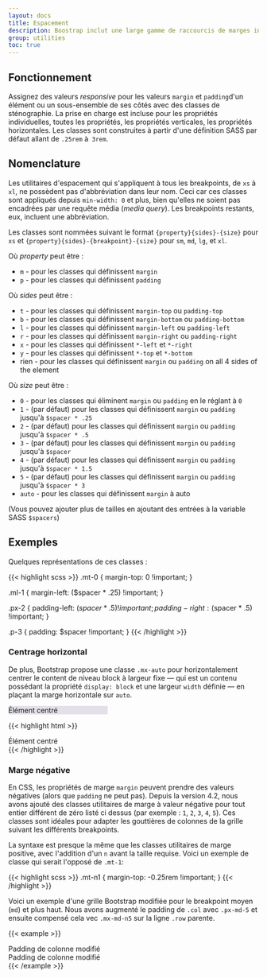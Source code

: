 ```yaml
---
layout: docs
title: Espacement
description: Boostrap inclut une large gamme de raccourcis de marges intérieures et extérieures, _responsive_, pour modifier l'apparence d'un élément.
group: utilities
toc: true
---
```


## Fonctionnement

Assignez des valeurs _responsive_ pour les valeurs `margin` et `padding`d'un élément ou un sous-ensemble de ses côtés avec des classes de sténographie. La prise en charge est incluse pour les propriétés individuelles, toutes les propriétés, les propriétés verticales, les propriétés horizontales. Les classes sont construites à partir d'une définition SASS par défaut allant de `.25rem` à` 3rem`.

## Nomenclature

Les utilitaires d'espacement qui s'appliquent à tous les breakpoints, de `xs` à `xl`, ne possèdent pas d'abbréviation dans leur nom. Ceci car ces classes sont appliqués depuis `min-width: 0` et plus, bien qu'elles ne soient pas encadrées par une requête média (_media query_). Les breakpoints restants, eux, incluent une abbréviation.

Les classes sont nommées suivant le format `{property}{sides}-{size}` pour `xs` et `{property}{sides}-{breakpoint}-{size}` pour `sm`, `md`, `lg`, et `xl`.

Où *property* peut être :

* `m` - pour les classes qui définissent `margin`
* `p` - pour les classes qui définissent `padding`

Où *sides* peut être :

* `t` - pour les classes qui définissent `margin-top` ou `padding-top`
* `b` - pour les classes qui définissent `margin-bottom` ou `padding-bottom`
* `l` - pour les classes qui définissent `margin-left` ou `padding-left`
* `r` - pour les classes qui définissent `margin-right` ou `padding-right`
* `x` - pour les classes qui définissent `*-left` et `*-right`
* `y` - pour les classes qui définissent `*-top` et `*-bottom`
* rien - pour les classes qui définissent `margin` ou `padding` on all 4 sides of the element

Où *size* peut être :

* `0` - pour les classes qui éliminent `margin` ou `padding` en le réglant à `0`
* `1` - (par défaut) pour les classes qui définissent `margin` ou `padding` jusqu'à `$spacer * .25`
* `2` - (par défaut) pour les classes qui définissent `margin` ou `padding` jusqu'à `$spacer * .5`
* `3` - (par défaut) pour les classes qui définissent `margin` ou `padding` jusqu'à `$spacer`
* `4` - (par défaut) pour les classes qui définissent `margin` ou `padding` jusqu'à `$spacer * 1.5`
* `5` - (par défaut) pour les classes qui définissent `margin` ou `padding` jusqu'à `$spacer * 3`
* `auto` - pour les classes qui définissent `margin` à auto

(Vous pouvez ajouter plus de tailles en ajoutant des entrées à la variable SASS `$spacers`)

## Exemples

Quelques représentations de ces classes :

{{< highlight scss >}}
.mt-0 {
  margin-top: 0 !important;
}

.ml-1 {
  margin-left: ($spacer * .25) !important;
}

.px-2 {
  padding-left: ($spacer * .5) !important;
  padding-right: ($spacer * .5) !important;
}

.p-3 {
  padding: $spacer !important;
}
{{< /highlight >}}

### Centrage horizontal

De plus, Bootstrap propose une classe `.mx-auto` pour horizontalement centrer le content de niveau block à largeur fixe — qui est un contenu possédant la propriété `display: block` et une largeur `width` définie — en plaçant la marge horizontale sur `auto`.

<div class="bd-example">
  <div class="mx-auto" style="width: 200px; background-color: rgba(86,61,124,.15);">
    Élément centré
  </div>
</div>

{{< highlight html >}}
<div class="mx-auto" style="width: 200px;">
  Élément centré
</div>
{{< /highlight >}}

### Marge négative

En CSS, les propriétés de marge `margin` peuvent prendre des valeurs négatives (alors que `padding` ne peut pas). Depuis la version 4.2, nous avons ajouté des classes utilitaires de marge à valeur négative pour tout entier différent de zéro listé ci dessus (par exemple : `1`, `2`, `3`, `4`, `5`). Ces classes sont idéales pour adapter les gouttières de colonnes de la grille suivant les différents breakpoints.

La syntaxe est presque la même que les classes utilitaires de marge positive, avec l'addition d'un `n` avant la taille requise. Voici un exemple de classe qui serait l'opposé de `.mt-1`:

{{< highlight scss >}}
.mt-n1 {
  margin-top: -0.25rem !important;
}
{{< /highlight >}}

Voici un exemple d'une grille Bootstrap modifiée pour le breakpoint moyen (`md`) et plus haut. Nous avons augmenté le padding de `.col` avec `.px-md-5` et ensuite compensé cela vec `.mx-md-n5` sur la ligne `.row` parente.

{{< example >}}
<div class="row mx-md-n5">
  <div class="col py-3 px-md-5 border bg-light">Padding de colonne modifié</div>
  <div class="col py-3 px-md-5 border bg-light">Padding de colonne modifié</div>
</div>
{{< /example >}}
